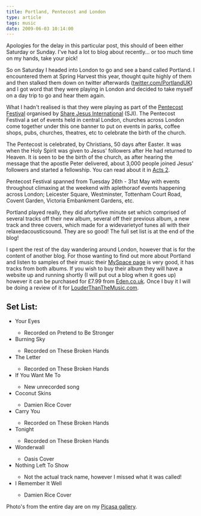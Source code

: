```yaml
---
title: Portland, Pentecost and London
type: article
tags: music
date: 2009-06-03 10:14:00
---
```


Apologies for the delay in this particular post, this should of been either Saturday or Sunday. I've had a lot to blog about recently... or too much time on my hands, take your pick!

So on Saturday I headed into London to go and see a band called Portland. I encountered them at Spring Harvest this year, thought quite highly of them and then stalked them down on twitter afterwards (<a href="https://twitter.com/PortlandUK">twitter.com/PortlandUK</a>) and I got word that they were playing in London and decided to take myself on a day trip to go and hear them again.

What I hadn't realised is that they were playing as part of the <a href="http://www.pentecostfestival.co.uk/">Pentecost Festival</a> organised by <a href="http://www.sharejesusinternational.com/">Share Jesus International</a> (SJI). The Pentecost Festival a set of events held in central London, churches across London come together under this one banner to put on events in parks, coffee shops, pubs, churches, theatres, etc to celebrate the birth of the church.

The Pentecost is celebrated, by Christians, 50 days after Easter. It was when the Holy Spirit was given to Jesus' followers after He had returned to Heaven. It is seen to be the birth of the church, as after hearing the message that the apostle Peter delivered, about 3,000 people joined Jesus' followers and started a fellowship. You can read about it in <a href="https://www.biblegateway.com/passage/?search=Acts%202&amp;version=31">Acts 2</a>.

Pentecost Festival spanned from Tuesday 26th - 31st May with events throughout climaxing at the weekend with aplethoraof events happening across London; Leicester Square, Westminster, Tottenham Court Road, Covent Garden, Victoria Embankment Gardens, etc.

Portland played really, they did afortyfive minute set which comprised of several tracks off their new album, several off their previous album, a new track and three covers, which made for a widevarietyof tunes all with their relaxedacousticsound. They are so good! The full set list is at the end of the blog!

I spent the rest of the day wandering around London, however that is for the content of another blog. For those wanting to find out more about Portland and listen to samples of their music their <a href="https://www.myspace.com/portlandmusicuk">MySpace page</a> is very good, it has tracks from both albums. If you wish to buy their album they will have a website up and running shortly (I will put out a blog when it goes up) however it can be purchased for &pound;7.99 from <a href="http://www.eden.co.uk/shop/these-broken-hands-1955770.html">Eden.co.uk</a>. Once I buy it I will be doing a review of it for <a href="http://louderthanthemusic.com/">LouderThanTheMusic.com</a>.

## Set List:

<ul><li>Your Eyes</li><ul><li>Recorded on Pretend to Be Stronger</li></ul><li>Burning Sky</li><ul><li>Recorded on These Broken Hands</li></ul><li>The Letter</li><ul><li>Recorded on These Broken Hands</li></ul><li>If You Want Me To</li><ul><li>New unrecorded song</li></ul><li>Coconut Skins</li><ul><li>Damien Rice Cover</li></ul><li>Carry You</li><ul><li>Recorded on These Broken Hands</li></ul><li>Tonight</li><ul><li>Recorded on These Broken Hands</li></ul><li>Wonderwall</li><ul><li>Oasis Cover</li></ul><li>Nothing Left To Show</li><ul><li>Not the actual track name, however I missed what it was called!</li></ul><li>I Remember It Well</li><ul><li>Damien Rice Cover</li></ul></ul>

Photo's from the entire day are on my <a href="http://picasaweb.google.co.uk/jamesdoc" target="_blank">Picasa gallery</a>.
